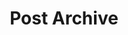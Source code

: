 ---
title: Post Archive
layout: posts
permalink: /archives
show_excerpts: true
entries_layout: list
---